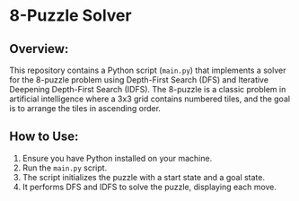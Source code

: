 # 8-Puzzle Solver

## Overview:
This repository contains a Python script (`main.py`) that implements a solver for the 8-puzzle problem using Depth-First Search (DFS) and Iterative Deepening Depth-First Search (IDFS). The 8-puzzle is a classic problem in artificial intelligence where a 3x3 grid contains numbered tiles, and the goal is to arrange the tiles in ascending order.

## How to Use:
1. Ensure you have Python installed on your machine.
2. Run the `main.py` script.
3. The script initializes the puzzle with a start state and a goal state.
4. It performs DFS and IDFS to solve the puzzle, displaying each move.

